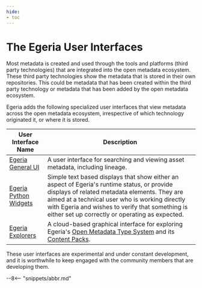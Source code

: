 ```yaml
---
hide:
- toc
---
```


<!-- SPDX-License-Identifier: CC-BY-4.0 -->
<!-- Copyright Contributors to the Egeria project. -->

# The Egeria User Interfaces

Most metadata is created and used through the tools and platforms (third party technologies) that are integrated into the open metadata ecosystem.  These third party technologies show the metadata that is stored in their own repositories.  This could be metadata that has been created within the third party technology or metadata that has been added by the open metadata ecosystem. 

Egeria adds the following specialized user interfaces that view metadata across the open metadata ecosystem, irrespective of which technology originated it, or where it is stored.  

| User Interface Name                                              | Description                                                                                                                                                                                                                                                                                          |
|------------------------------------------------------------------|------------------------------------------------------------------------------------------------------------------------------------------------------------------------------------------------------------------------------------------------------------------------------------------------------|
| [Egeria General UI](/user-interfaces/general/overview)           | A user interface for searching and viewing asset metadata, including lineage.                                                                                                                                                                                                                        | 
| [Egeria Python Widgets](/user-interfaces/python-widgets/overvew) | Simple text based displays that show either an aspect of Egeria's runtime status, or provide displays of related metadata elements.  They are aimed at a technical user who is working directly with Egeria and wishes to verify that something is either set up correctly or operating as expected. |  
| [Egeria Explorers](/user-interfaces/python-widgets/overview)     | A cloud-based graphical interface for exploring Egeria's [Open Metadata Type System](/types) and its [Content Packs](/content-packs).                                                                                                                                                                |  

These user interfaces are experimental and under constant development, and it is worthwhile to keep engaged with the community members that are developing them.

--8<-- "snippets/abbr.md"